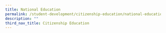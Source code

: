 ```yaml
---
title: National Education
permalink: /student-development/citizenship-education/national-education/
description: ""
third_nav_title: Citizenship Education
---
```

